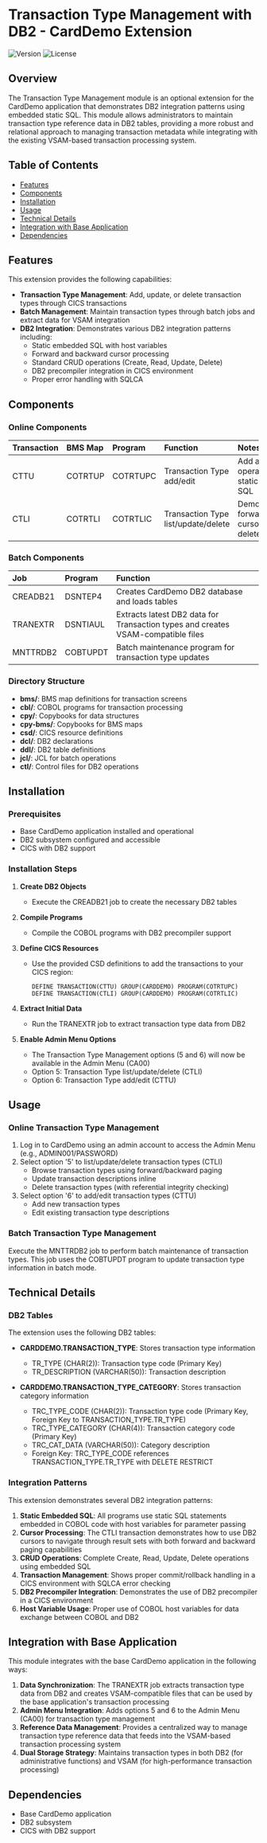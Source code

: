 # Transaction Type Management with DB2 - CardDemo Extension

![Version](https://img.shields.io/badge/version-1.0.0-blue.svg)
![License](https://img.shields.io/badge/license-Apache%202.0-green.svg)

## Overview

The Transaction Type Management module is an optional extension for the CardDemo application that demonstrates DB2 integration patterns using embedded static SQL. This module allows administrators to maintain transaction type reference data in DB2 tables, providing a more robust and relational approach to managing transaction metadata while integrating with the existing VSAM-based transaction processing system.

## Table of Contents
- [Features](#features)
- [Components](#components)
- [Installation](#installation)
- [Usage](#usage)
- [Technical Details](#technical-details)
- [Integration with Base Application](#integration-with-base-application)
- [Dependencies](#dependencies)

## Features

This extension provides the following capabilities:

- **Transaction Type Management**: Add, update, or delete transaction types through CICS transactions
- **Batch Management**: Maintain transaction types through batch jobs and extract data for VSAM integration
- **DB2 Integration**: Demonstrates various DB2 integration patterns including:
  - Static embedded SQL with host variables
  - Forward and backward cursor processing
  - Standard CRUD operations (Create, Read, Update, Delete)
  - DB2 precompiler integration in CICS environment
  - Proper error handling with SQLCA

## Components

### Online Components

| Transaction | BMS Map | Program  | Function                        | Notes                                  |
|:------------|:--------|:---------|:--------------------------------|:---------------------------------------|
| CTTU        | COTRTUP | COTRTUPC | Transaction Type add/edit       | Add and update operations using static embedded SQL |
| CTLI        | COTRTLI | COTRTLIC | Transaction Type list/update/delete | Demonstrates forward/backward cursors and delete operations |

### Batch Components

| Job      | Program  | Function                                      |
|:---------|:---------|:----------------------------------------------|
| CREADB21 | DSNTEP4  | Creates CardDemo DB2 database and loads tables|
| TRANEXTR | DSNTIAUL | Extracts latest DB2 data for Transaction types and creates VSAM-compatible files|
| MNTTRDB2 | COBTUPDT | Batch maintenance program for transaction type updates|

### Directory Structure

- **bms/**: BMS map definitions for transaction screens
- **cbl/**: COBOL programs for transaction processing
- **cpy/**: Copybooks for data structures
- **cpy-bms/**: Copybooks for BMS maps
- **csd/**: CICS resource definitions
- **dcl/**: DB2 declarations
- **ddl/**: DB2 table definitions
- **jcl/**: JCL for batch operations
- **ctl/**: Control files for DB2 operations

## Installation

### Prerequisites
- Base CardDemo application installed and operational
- DB2 subsystem configured and accessible
- CICS with DB2 support

### Installation Steps

1. **Create DB2 Objects**
   - Execute the CREADB21 job to create the necessary DB2 tables

2. **Compile Programs**
   - Compile the COBOL programs with DB2 precompiler support

3. **Define CICS Resources**
   - Use the provided CSD definitions to add the transactions to your CICS region:
     ```
     DEFINE TRANSACTION(CTTU) GROUP(CARDDEMO) PROGRAM(COTRTUPC)
     DEFINE TRANSACTION(CTLI) GROUP(CARDDEMO) PROGRAM(COTRTLIC)
     ```

4. **Extract Initial Data**
   - Run the TRANEXTR job to extract transaction type data from DB2

5. **Enable Admin Menu Options**
   - The Transaction Type Management options (5 and 6) will now be available in the Admin Menu (CA00)
   - Option 5: Transaction Type list/update/delete (CTLI)
   - Option 6: Transaction Type add/edit (CTTU)

## Usage

### Online Transaction Type Management

1. Log in to CardDemo using an admin account to access the Admin Menu (e.g., ADMIN001/PASSWORD)
2. Select option '5' to list/update/delete transaction types (CTLI)
   - Browse transaction types using forward/backward paging
   - Update transaction descriptions inline
   - Delete transaction types (with referential integrity checking)
3. Select option '6' to add/edit transaction types (CTTU)
   - Add new transaction types
   - Edit existing transaction type descriptions

### Batch Transaction Type Management

Execute the MNTTRDB2 job to perform batch maintenance of transaction types. This job uses the COBTUPDT program to update transaction type information in batch mode.

## Technical Details

### DB2 Tables

The extension uses the following DB2 tables:

- **CARDDEMO.TRANSACTION_TYPE**: Stores transaction type information
  - TR_TYPE (CHAR(2)): Transaction type code (Primary Key)
  - TR_DESCRIPTION (VARCHAR(50)): Transaction description

- **CARDDEMO.TRANSACTION_TYPE_CATEGORY**: Stores transaction category information
  - TRC_TYPE_CODE (CHAR(2)): Transaction type code (Primary Key, Foreign Key to TRANSACTION_TYPE.TR_TYPE)
  - TRC_TYPE_CATEGORY (CHAR(4)): Transaction category code (Primary Key)
  - TRC_CAT_DATA (VARCHAR(50)): Category description
  - Foreign Key: TRC_TYPE_CODE references TRANSACTION_TYPE.TR_TYPE with DELETE RESTRICT

### Integration Patterns

This extension demonstrates several DB2 integration patterns:

1. **Static Embedded SQL**: All programs use static SQL statements embedded in COBOL code with host variables for parameter passing
2. **Cursor Processing**: The CTLI transaction demonstrates how to use DB2 cursors to navigate through result sets with both forward and backward paging capabilities
3. **CRUD Operations**: Complete Create, Read, Update, Delete operations using embedded SQL
4. **Transaction Management**: Shows proper commit/rollback handling in a CICS environment with SQLCA error checking
5. **DB2 Precompiler Integration**: Demonstrates the use of DB2 precompiler in a CICS environment
6. **Host Variable Usage**: Proper use of COBOL host variables for data exchange between COBOL and DB2

## Integration with Base Application

This module integrates with the base CardDemo application in the following ways:

1. **Data Synchronization**: The TRANEXTR job extracts transaction type data from DB2 and creates VSAM-compatible files that can be used by the base application's transaction processing
2. **Admin Menu Integration**: Adds options 5 and 6 to the Admin Menu (CA00) for transaction type management
3. **Reference Data Management**: Provides a centralized way to manage transaction type reference data that feeds into the VSAM-based transaction processing system
4. **Dual Storage Strategy**: Maintains transaction types in both DB2 (for administrative functions) and VSAM (for high-performance transaction processing)

## Dependencies

- Base CardDemo application
- DB2 subsystem
- CICS with DB2 support

